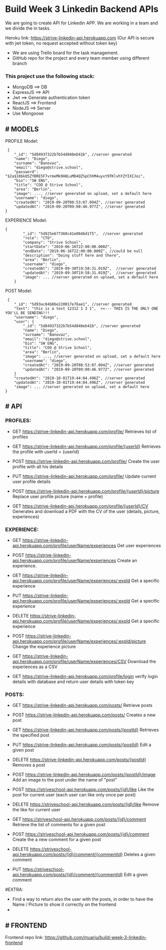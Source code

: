 # Build Week 3 Linkedin Backend APIs
 We are going to create API for Linkedin APP. We are working in a team and we divide the in tasks.

 Heroku link: https://strive-linkedin-api.herokuapp.com
 (Our API is secure with jwt token, no request accepted without token key)

 - We are using Trello board for the task management.
 - GitHub repo for the project and every team member using different branch 

### This project use the following stack:
- MongoDB ==> DB
- ExpressJS ==> API
- Jwt ==> Generate authentication token
- ReactJS ==> Frontend
- NodeJS ==> Server
- Use Mongoose

## # MODELS #

PROFILE Model:
```
 {
    "_id": "5d84937322b7b54d848eb41b", //server generated
    "name": "Diego",
    "surname": "Banovaz",
    "email": "diego@strive.school",
    "password": "$2a$10$kQ5ZYBRE5F7vrmeMk9H8LuMD4QZSpChhM4uyxt9TKlvhYZYIXIJoi",
    "bio": "SW ENG",
    "title": "COO @ Strive School",
    "area": "Berlin",
    "image": ..., //server generated on upload, set a default here
    "username": "diego",
    "createdAt": "2019-09-20T08:53:07.094Z", //server generated
    "updatedAt": "2019-09-20T09:00:46.977Z", //server generated
}
```

EXPERIENCE Model:
```
{
        "_id": "5d925e677360c41e0046d1f5",  //server generated
        "role": "CTO",
        "company": "Strive School",
        "startDate": "2019-06-16T22:00:00.000Z",
        "endDate": "2019-06-16T22:00:00.000Z", //could be null
        "description": "Doing stuff here and there",
        "area": "Berlin",
        "username": "diego",
        "createdAt": "2019-09-30T19:58:31.019Z",  //server generated
        "updatedAt": "2019-09-30T19:58:31.019Z",  //server generated
        "image": ... //server generated on upload, set a default here
    }
```

POST Model:
```
 {
    "_id": "5d93ac84b86e220017e76ae1", //server generated
    "text": "this is a text 12312 1 3 1",  <<--- THIS IS THE ONLY ONE YOU'LL BE SENDING!!!
    "username": "diego",
    "user": {
        "_id": "5d84937322b7b54d848eb41b", //server generated
        "name": "Diego",
        "surname": "Banovaz",
        "email": "diego@strive.school",
        "bio": "SW ENG",
        "title": "COO @ Strive School",
        "area": "Berlin",
        "image": ..., //server generated on upload, set a default here
        "username": "diego",
        "createdAt": "2019-09-20T08:53:07.094Z", //server generated
        "updatedAt": "2019-09-20T09:00:46.977Z", //server generated
    }
    "createdAt": "2019-10-01T19:44:04.496Z", //server generated
    "updatedAt": "2019-10-01T19:44:04.496Z", //server generated
    "image": ... //server generated on upload, set a default here
}
```

##  # API #
### PROFILES:
- GET https://strive-linkedin-api.herokuapp.com/profile/
Retrieves list of profiles

- GET https://strive-linkedin-api.herokuapp.com/profile/{userId}
Retrieves the profile with userId = {userId}

- POST https://strive-linkedin-api.herokuapp.com/profile/
Create the user profile with all his details

- PUT https://strive-linkedin-api.herokuapp.com/profile/
Update current user profile details

- POST https://strive-linkedin-api.herokuapp.com/profile/{userId}/picture
Replace user profile picture (name = profile)

- GET https://strive-linkedin-api.herokuapp.com/profile/{userId}/CV
Generates and download a PDF with the CV of the user (details, picture, experiences)

###  EXPERIENCE:
- GET https://strive-linkedin-api.herokuapp.com/profile/userName/experiences
Get user experiences

- POST https://strive-linkedin-api.herokuapp.com/profile/userName/experiences
Create an experience.

- GET https://strive-linkedin-api.herokuapp.com/profile/userName/experiences/:expId
Get a specific experience

- PUT https://strive-linkedin-api.herokuapp.com/profile/userName/experiences/:expId
Get a specific experience

- DELETE https://strive-linkedin-api.herokuapp.com/profile/userName/experiences/:expId
Get a specific experience

- POST https://strive-linkedin-api.herokuapp.com/profile/userName/experiences/:expId/picture
Change the experience picture

- GET https://strive-linkedin-api.herokuapp.com/profile/userName/experiences/CSV
Download the experiences as a CSV

- GET https://strive-linkedin-api.herokuapp.com/profile/login
verify login details with database and return user details with token key

### POSTS:
 - GET https://strive-linkedin-api.herokuapp.com/posts/
Retrieve posts

- POST https://strive-linkedin-api.herokuapp.com/posts/
Creates a new post

- GET https://strive-linkedin-api.herokuapp.com/posts/{postId}
Retrieves the specified post

- PUT https://strive-linkedin-api.herokuapp.com/posts/{postId}
Edit a given post

- DELETE https://strive-linkedin-api.herokuapp.com/posts/{postId}
Removes a post

- POST https://strive-linkedin-api.herokuapp.com/posts/{postId}/image
Add an image to the post under the name of "post"

- POST https://striveschool-api.herokuapp.com/posts/{id}/like
Like the post for current user (each user can like only once per post)

- DELETE https://striveschool-api.herokuapp.com/posts/{id}/like
Remove the like for current user

- GET https://striveschool-api.herokuapp.com/posts/{id}/comment
Retrieve the list of comments for a given post

- POST https://striveschool-api.herokuapp.com/posts/{id}/comment
Create the a new comment for a given post

- DELETE https://striveschool-api.herokuapp.com/posts/{id}/comment/{commentId}
Deletes a given comment

- PUT https://striveschool-api.herokuapp.com/posts/{id}/comment/{commentId}
Edit a given comment


#EXTRA: 
- Find a way to return also the user with the posts, in order to have the Name / Picture to show it correctly on the frontend
- 

## # FRONTEND #
Frontend repo link: https://github.com/muarju/build-week-3-linkedin-frontend





